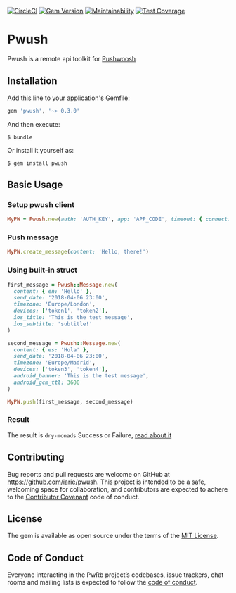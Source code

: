 [![CircleCI](https://circleci.com/gh/iarie/pwush/tree/master.svg?style=shield)](https://circleci.com/gh/iarie/pwush/tree/master)
[![Gem Version](https://badge.fury.io/rb/pwush.svg)](https://badge.fury.io/rb/pwush)
[![Maintainability](https://api.codeclimate.com/v1/badges/d1887381dee84e26e860/maintainability)](https://codeclimate.com/github/iarie/pwush/maintainability)
[![Test Coverage](https://api.codeclimate.com/v1/badges/d1887381dee84e26e860/test_coverage)](https://codeclimate.com/github/iarie/pwush/test_coverage)

# Pwush

Pwush is a remote api toolkit for [Pushwoosh](https://www.pushwoosh.com/v1.0/reference)

## Installation

Add this line to your application's Gemfile:

```ruby
gem 'pwush', '~> 0.3.0'
```

And then execute:

	$ bundle

Or install it yourself as:

	$ gem install pwush

## Basic Usage

### Setup pwush client
```ruby
MyPW = Pwush.new(auth: 'AUTH_KEY', app: 'APP_CODE', timeout: { connect: 5, read: 10, write: 2 })
```
### Push message
```ruby
MyPW.create_message(content: 'Hello, there!')
```
### Using built-in struct
```ruby
first_message = Pwush::Message.new(
  content: { en: 'Hello' },
  send_date: '2018-04-06 23:00',
  timezone: 'Europe/London',
  devices: ['token1', 'token2'],
  ios_title: 'This is the test message',
  ios_subtitle: 'subtitle!'
)

second_message = Pwush::Message.new(
  content: { es: 'Hola' },
  send_date: '2018-04-06 23:00',
  timezone: 'Europe/Madrid',
  devices: ['token3', 'token4'],
  android_banner: 'This is the test message',
  android_gcm_ttl: 3600
)

MyPW.push(first_message, second_message)
```

### Result
The result is `dry-monads` Success or Failure, [read about it](http://dry-rb.org/gems/dry-monads/result/)

## Contributing

Bug reports and pull requests are welcome on GitHub at https://github.com/iarie/pwush. This project is intended to be a safe, welcoming space for collaboration, and contributors are expected to adhere to the [Contributor Covenant](http://contributor-covenant.org) code of conduct.

## License

The gem is available as open source under the terms of the [MIT License](https://opensource.org/licenses/MIT).

## Code of Conduct

Everyone interacting in the PwRb project’s codebases, issue trackers, chat rooms and mailing lists is expected to follow the [code of conduct](https://github.com/iarie/pwush/blob/master/CODE_OF_CONDUCT.md).
